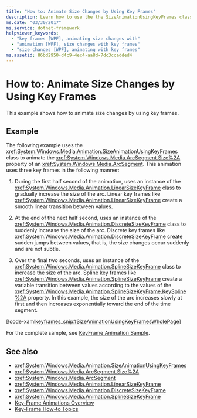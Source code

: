 ```yaml
---
title: "How to: Animate Size Changes by Using Key Frames"
description: Learn how to use the the SizeAnimationUsingKeyFrames class to animate size changes by using key frames.
ms.date: "03/30/2017"
ms.service: dotnet-framework
helpviewer_keywords: 
  - "key frames [WPF], animating size changes with"
  - "animation [WPF], size changes with key frames"
  - "size changes [WPF], animating with key frames"
ms.assetid: 86bd2950-d4c9-4ec4-aa8d-7dc3ccadded4
---
```

# How to: Animate Size Changes by Using Key Frames

This example shows how to animate size changes by using key frames.  
  
## Example  

 The following example uses the <xref:System.Windows.Media.Animation.SizeAnimationUsingKeyFrames> class to animate the <xref:System.Windows.Media.ArcSegment.Size%2A> property of an <xref:System.Windows.Media.ArcSegment>. This animation uses three key frames in the following manner:  
  
1. During the first half second of the animation, uses an instance of the <xref:System.Windows.Media.Animation.LinearSizeKeyFrame> class to gradually increase the size of the arc. Linear key frames like <xref:System.Windows.Media.Animation.LinearSizeKeyFrame> create a smooth linear transition between values.  
  
2. At the end of the next half second, uses an instance of the <xref:System.Windows.Media.Animation.DiscreteSizeKeyFrame> class to suddenly increase the size of the arc. Discrete key frames like <xref:System.Windows.Media.Animation.DiscreteSizeKeyFrame> create sudden jumps between values, that is, the size changes occur suddenly and are not subtle.  
  
3. Over the final two seconds, uses an instance of the <xref:System.Windows.Media.Animation.SplineSizeKeyFrame> class to increase the size of the arc. Spline key frames like <xref:System.Windows.Media.Animation.SplineSizeKeyFrame> create a variable transition between values according to the values of the <xref:System.Windows.Media.Animation.SplineSizeKeyFrame.KeySpline%2A> property. In this example, the size of the arc increases slowly at first and then increases exponentially toward the end of the time segment.  
  
 [!code-xaml[keyframes_snip#SizeAnimationUsingKeyFramesWholePage](~/samples/snippets/xaml/VS_Snippets_Wpf/keyframes_snip/XAML/SizeAnimationUsingKeyFramesExample.xaml#sizeanimationusingkeyframeswholepage)]  
  
 For the complete sample, see [KeyFrame Animation Sample](https://github.com/microsoft/WPF-Samples/tree/master/Animation/KeyFrameAnimation).  
  
## See also

- <xref:System.Windows.Media.Animation.SizeAnimationUsingKeyFrames>
- <xref:System.Windows.Media.ArcSegment.Size%2A>
- <xref:System.Windows.Media.ArcSegment>
- <xref:System.Windows.Media.Animation.LinearSizeKeyFrame>
- <xref:System.Windows.Media.Animation.DiscreteSizeKeyFrame>
- <xref:System.Windows.Media.Animation.SplineSizeKeyFrame>
- [Key-Frame Animations Overview](key-frame-animations-overview.md)
- [Key-Frame How-to Topics](key-frame-animation-how-to-topics.md)
